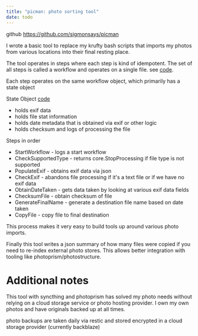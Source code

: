 ```yaml
---
title: "picman: photo sorting tool"
date: todo
---
```


github https://github.com/sigmonsays/picman

I wrote a basic tool to replace my krufty bash scripts that imports my photos from various locations into
their final resting place.

The tool operates in steps where each step is kind of idempotent. The set of all steps is called
a workflow and operates on a single file. see [code](https://github.com/sigmonsays/picman/blob/dev/autosort/workflow.go#L18).

Each step operates on the same workflow object, which primarily has a state object

State Object [code](https://github.com/sigmonsays/picman/blob/dev/core/statefile.go#L26)
- holds exif data
- holds file stat information
- holds date metadata that is obtained via exif or other logic
- holds checksum and logs of processing the file

Steps in order
- StartWorkflow - logs a start workflow
- CheckSupportedType - returns core.StopProcessing if file type is not supported
- PopulateExif - obtains exif data via json
- CheckExif - abandons file processing if it's a text file or if we have no exif data
- ObtainDateTaken - gets data taken by looking at various exif data fields
- ChecksumFile - obtain checksum of file
- GenerateFinalName - generate a destination file name based on date taken
- CopyFile - copy file to final destination

This process makes it very easy to build tools up around various photo imports.

Finally this tool writes a json summary of how many files were copied if you need to re-index
external photo stores. This allows better integration with tooling like photoprism/photostructure.

# Additional notes

This tool with syncthing and photoprism has solved my photo needs without relying on a cloud storage
service or photo hosting provider. I own my own photos and have originals backed up at all times.

photo backups are taken daily via restic and stored encrypted in a cloud storage provider (currently backblaze)
